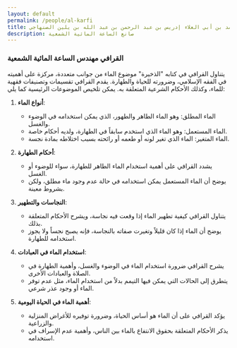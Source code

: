 ```yaml
---
layout: default
permalink: /people/al-karfi
title: المغربي شهاب الدين القرافي هو شهاب الدين أبو العباس أحمد بن أبي العلاء إدريس بن عبد الرحمن بن عبد الله بن يلين الصنهاجي
description: صانع الساعة المائية الشمعية
---
```

### القرافي مهندس الساعة المائية الشمعية

يتناول القرافي في كتابه "الذخيرة" موضوع الماء من جوانب متعددة، مركزة على أهميته في الفقه الإسلامي، وضرورته للحياة والطهارة. يقدم القرافي تقسيمات وتصنيفات فقهية للماء، وكذلك الأحكام الشرعية المتعلقة به. يمكن تلخيص الموضوعات الرئيسية كما يلي:

1. **أنواع الماء**:
   - الماء المطلق: وهو الماء الطاهر والطهور، الذي يمكن استخدامه في الوضوء والغسل.
   - الماء المستعمل: وهو الماء الذي استخدم سابقاً في الطهارة، ولديه أحكام خاصة.
   - الماء المتغير: الماء الذي تغير لونه أو طعمه أو رائحته بسبب اختلاطه بمادة نجسة.

2. **أحكام الطهارة**:
   - يشدد القرافي على أهمية استخدام الماء الطاهر للطهارة، سواء للوضوء أو الغسل.
   - يوضح أن الماء المستعمل يمكن استخدامه في حالة عدم وجود ماء مطلق، ولكن بشروط معينة.

3. **النجاسات والتطهير**:
   - يتناول القرافي كيفية تطهير الماء إذا وقعت فيه نجاسة، ويشرح الأحكام المتعلقة بذلك.
   - يوضح أن الماء إذا كان قليلاً وتغيرت صفاته بالنجاسة، فإنه يصبح نجساً ولا يجوز استخدامه للطهارة.

4. **استخدام الماء في العبادات**:
   - يشرح القرافي ضرورة استخدام الماء في الوضوء والغسل، وأهمية الطهارة في الصلاة والعبادات الأخرى.
   - يتطرق إلى الحالات التي يمكن فيها التيمم بدلاً من استخدام الماء، مثل عدم توفر الماء أو وجود عذر شرعي.

5. **أهمية الماء في الحياة اليومية**:
   - يؤكد القرافي على أن الماء هو أساس الحياة، وضرورة توفيره للأغراض المنزلية والزراعية.
   - يذكر الأحكام المتعلقة بحقوق الانتفاع بالماء بين الناس، وأهمية عدم الإسراف في استخدامه.
